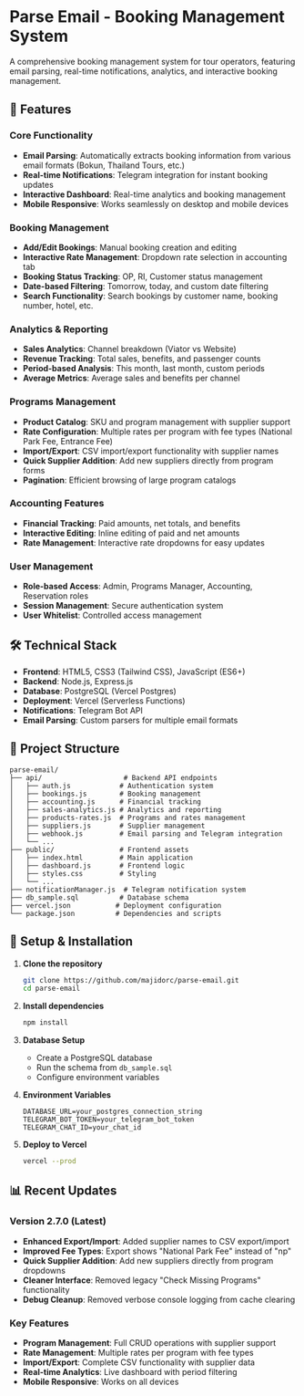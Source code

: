 # Parse Email - Booking Management System

A comprehensive booking management system for tour operators, featuring email parsing, real-time notifications, analytics, and interactive booking management.

## 🚀 Features

### Core Functionality
- **Email Parsing**: Automatically extracts booking information from various email formats (Bokun, Thailand Tours, etc.)
- **Real-time Notifications**: Telegram integration for instant booking updates
- **Interactive Dashboard**: Real-time analytics and booking management
- **Mobile Responsive**: Works seamlessly on desktop and mobile devices

### Booking Management
- **Add/Edit Bookings**: Manual booking creation and editing
- **Interactive Rate Management**: Dropdown rate selection in accounting tab
- **Booking Status Tracking**: OP, RI, Customer status management
- **Date-based Filtering**: Tomorrow, today, and custom date filtering
- **Search Functionality**: Search bookings by customer name, booking number, hotel, etc.

### Analytics & Reporting
- **Sales Analytics**: Channel breakdown (Viator vs Website)
- **Revenue Tracking**: Total sales, benefits, and passenger counts
- **Period-based Analysis**: This month, last month, custom periods
- **Average Metrics**: Average sales and benefits per channel

### Programs Management
- **Product Catalog**: SKU and program management with supplier support
- **Rate Configuration**: Multiple rates per program with fee types (National Park Fee, Entrance Fee)
- **Import/Export**: CSV import/export functionality with supplier names
- **Quick Supplier Addition**: Add new suppliers directly from program forms
- **Pagination**: Efficient browsing of large program catalogs

### Accounting Features
- **Financial Tracking**: Paid amounts, net totals, and benefits
- **Interactive Editing**: Inline editing of paid and net amounts
- **Rate Management**: Interactive rate dropdowns for easy updates

### User Management
- **Role-based Access**: Admin, Programs Manager, Accounting, Reservation roles
- **Session Management**: Secure authentication system
- **User Whitelist**: Controlled access management

## 🛠️ Technical Stack

- **Frontend**: HTML5, CSS3 (Tailwind CSS), JavaScript (ES6+)
- **Backend**: Node.js, Express.js
- **Database**: PostgreSQL (Vercel Postgres)
- **Deployment**: Vercel (Serverless Functions)
- **Notifications**: Telegram Bot API
- **Email Parsing**: Custom parsers for multiple email formats

## 📁 Project Structure

```
parse-email/
├── api/                    # Backend API endpoints
│   ├── auth.js            # Authentication system
│   ├── bookings.js        # Booking management
│   ├── accounting.js      # Financial tracking
│   ├── sales-analytics.js # Analytics and reporting
│   ├── products-rates.js  # Programs and rates management
│   ├── suppliers.js       # Supplier management
│   ├── webhook.js         # Email parsing and Telegram integration
│   └── ...
├── public/                # Frontend assets
│   ├── index.html         # Main application
│   ├── dashboard.js       # Frontend logic
│   ├── styles.css         # Styling
│   └── ...
├── notificationManager.js  # Telegram notification system
├── db_sample.sql          # Database schema
├── vercel.json           # Deployment configuration
└── package.json          # Dependencies and scripts
```

## 🔧 Setup & Installation

1. **Clone the repository**
   ```bash
   git clone https://github.com/majidorc/parse-email.git
   cd parse-email
   ```

2. **Install dependencies**
   ```bash
   npm install
   ```

3. **Database Setup**
   - Create a PostgreSQL database
   - Run the schema from `db_sample.sql`
   - Configure environment variables

4. **Environment Variables**
   ```env
   DATABASE_URL=your_postgres_connection_string
   TELEGRAM_BOT_TOKEN=your_telegram_bot_token
   TELEGRAM_CHAT_ID=your_chat_id
   ```

5. **Deploy to Vercel**
   ```bash
   vercel --prod
   ```

## 📊 Recent Updates

### Version 2.7.0 (Latest)
- **Enhanced Export/Import**: Added supplier names to CSV export/import
- **Improved Fee Types**: Export shows "National Park Fee" instead of "np"
- **Quick Supplier Addition**: Add new suppliers directly from program dropdowns
- **Cleaner Interface**: Removed legacy "Check Missing Programs" functionality
- **Debug Cleanup**: Removed verbose console logging from cache clearing

### Key Features
- **Program Management**: Full CRUD operations with supplier support
- **Rate Management**: Multiple rates per program with fee types
- **Import/Export**: Complete CSV functionality with supplier data
- **Real-time Analytics**: Live dashboard with period filtering
- **Mobile Responsive**: Works on all devices 